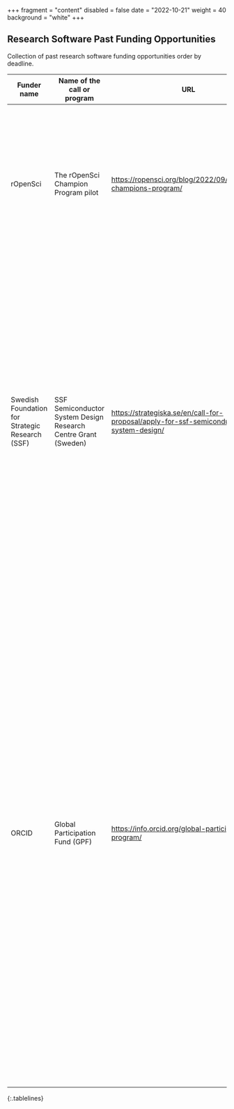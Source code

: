 +++
fragment = "content"
disabled = false
date = "2022-10-21"
weight = 40
background = "white"
+++

## Research Software Past Funding Opportunities

Collection of past research software funding opportunities order by deadline.

<style>
.tablelines table, .tablelines td, .tablelines th {
  border: 2px solid black;
  vertical-align: top;
  !important;
 }
</style>
| Funder name                                     | Name of the call or program                                    | URL                                                                                    | Deadline   | Eligibility                                                                                                                                                                                                                                                                                                                                                                                                                                                                                                                                                                                                                                                                                                                                | Keywords                                                                                         | Funders database                              |
| ----------------------------------------------- | -------------------------------------------------------------- | -------------------------------------------------------------------------------------- | ---------- | ------------------------------------------------------------------------------------------------------------------------------------------------------------------------------------------------------------------------------------------------------------------------------------------------------------------------------------------------------------------------------------------------------------------------------------------------------------------------------------------------------------------------------------------------------------------------------------------------------------------------------------------------------------------------------------------------------------------------------------------ | ------------------------------------------------------------------------------------------------ | --------------------------------------------- |
| rOpenSci                                        |  The rOpenSci Champion Program pilot                           |  https://ropensci.org/blog/2022/09/22/launch-champions-program/                        | 2022/11/07 |  It aims to identify, recognise, and reward passionate members of the R community, including people who belong to groups that are historically and systematically excluded. USD000 is included in this 12-month program                                                                                                                                                                                                                                                                                                                                                                                                                                                                                                                  |  Mentoring, training                                                                             |                                               |
| Swedish Foundation for Strategic Research (SSF) | SSF Semiconductor System Design Research Centre Grant (Sweden) | https://strategiska.se/en/call-for-proposal/apply-for-ssf-semiconductor-system-design/ | 2022/11/01 | Sweden. The call “SSF Semiconductor System Design” (SeSyDe) focuses on optimal design of semiconductors through research, innovation, value creation and product differentiation. The research must include a holistic view of semiconductor design, including several design steps (e.g. chiplets, semiconductor IP blocks, system architecture, algorithms, software) which should also include adaptation of the design to the final system products.                                                                                                                                                                                                                                                                                   | Sweden, Chemistry, Computer science, Engineering sciences, Materials science, Multi-disciplinary | https://strategiska.se/en/call-for-proposals/ |
| ORCID                                           | Global Participation Fund (GPF)                                | https://info.orcid.org/global-participation-program/                                   | 2022/10/13 | ORCID launched a global initiative to develop ORCID Communities of Practice in under-represented regions around the world. The goal of the Global Participation Program (GPP) is to help bridge the gap in ORCID uptake in countries which have been designated as having low- and lower-middle-income economies by the World Bank, particularly in the Global South. Grants for Technical Integration, which can be used to fund software development to build and update ORCID integrations in open-source systems that will enable or facilitate participation in ORCID in currently under-represented regions and to support the creation of technical documentation, outreach, and support for resources created through the grants.  | global south                                                                                     |                                               |
{:.tablelines}
